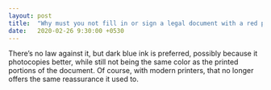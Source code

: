 ```yaml
---
layout: post
title:  "Why must you not fill in or sign a legal document with a red pen?"
date:   2020-02-26 9:30:00 +0530
---
```


 There’s no law against it, but dark blue ink is preferred, possibly because it photocopies better, while still not being the same color as the printed portions of the document. Of course, with modern printers, that no longer offers the same reassurance it used to.